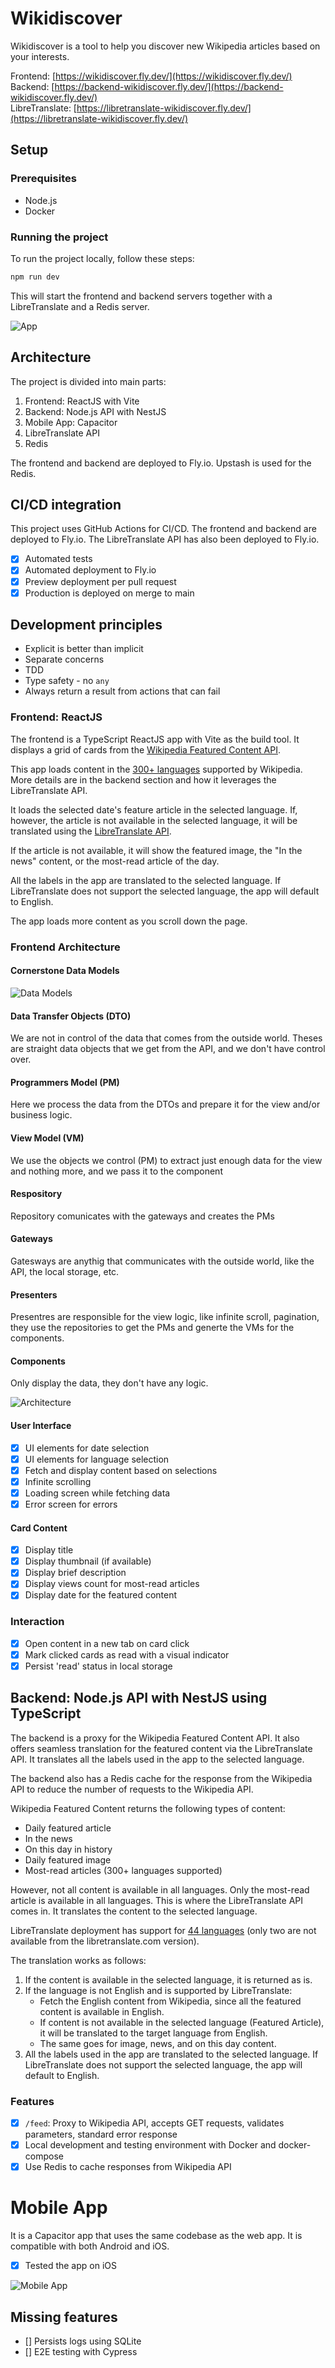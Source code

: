 # Wikidiscover

Wikidiscover is a tool to help you discover new Wikipedia articles based on your interests.

Frontend: [https://wikidiscover.fly.dev/](https://wikidiscover.fly.dev/)  
Backend: [https://backend-wikidiscover.fly.dev/](https://backend-wikidiscover.fly.dev/)  
LibreTranslate: [https://libretranslate-wikidiscover.fly.dev/](https://libretranslate-wikidiscover.fly.dev/)

## Setup

### Prerequisites

- Node.js
- Docker

### Running the project

To run the project locally, follow these steps:

```bash
npm run dev
```

This will start the frontend and backend servers together with a LibreTranslate and a Redis server.

![App](images/app.gif)

## Architecture

The project is divided into main parts:

1. Frontend: ReactJS with Vite
2. Backend: Node.js API with NestJS
3. Mobile App: Capacitor
4. LibreTranslate API
5. Redis

The frontend and backend are deployed to Fly.io. Upstash is used for the Redis.

## CI/CD integration

This project uses GitHub Actions for CI/CD. The frontend and backend are deployed to Fly.io. The LibreTranslate API has also been deployed to Fly.io.

- [x] Automated tests
- [x] Automated deployment to Fly.io
- [x] Preview deployment per pull request
- [x] Production is deployed on merge to main

## Development principles

- Explicit is better than implicit
- Separate concerns
- TDD
- Type safety - no `any`
- Always return a result from actions that can fail

### Frontend: ReactJS

The frontend is a TypeScript ReactJS app with Vite as the build tool. It displays a grid of cards from the [Wikipedia Featured Content API](https://api.wikimedia.org/wiki/Feed_API/Reference/Featured_content).

This app loads content in the [300+ languages](https://api.wikimedia.org/wiki/Feed_API/Language_support) supported by Wikipedia. More details are in the backend section and how it leverages the LibreTranslate API.

It loads the selected date's feature article in the selected language. If, however, the article is not available in the selected language, it will be translated using the [LibreTranslate API](https://libretranslate.com/).

If the article is not available, it will show the featured image, the "In the news" content, or the most-read article of the day.

All the labels in the app are translated to the selected language. If LibreTranslate does not support the selected language, the app will default to English.

The app loads more content as you scroll down the page.

### Frontend Architecture

#### Cornerstone Data Models

![Data Models](./images/cornestone_data_models.png)

#### Data Transfer Objects (DTO)

We are not in control of the data that comes from the outside world.
Theses are straight data objects that we get from the API, and we don't have control over.

#### Programmers Model (PM)

Here we process the data from the DTOs and prepare it for the view and/or business logic.

#### View Model (VM)

We use the objects we control (PM) to extract just enough data for the view and nothing more, and we pass it to the component

#### Respository

Repository comunicates with the gateways and creates the PMs

#### Gateways

Gatesways are anythig that communicates with the outside world, like the API, the local storage, etc.

#### Presenters

Presentres are responsible for the view logic, like infinite scroll, pagination, they use the repositories to get the PMs and generte the VMs for the components.

#### Components

Only display the data, they don't have any logic.

![Architecture](./images/architecture.png)

#### User Interface

- [x] UI elements for date selection
- [x] UI elements for language selection
- [x] Fetch and display content based on selections
- [x] Infinite scrolling
- [x] Loading screen while fetching data
- [x] Error screen for errors

#### Card Content

- [x] Display title
- [x] Display thumbnail (if available)
- [x] Display brief description
- [x] Display views count for most-read articles
- [x] Display date for the featured content

### Interaction

- [x] Open content in a new tab on card click
- [x] Mark clicked cards as read with a visual indicator
- [x] Persist 'read' status in local storage

## Backend: Node.js API with NestJS using TypeScript

The backend is a proxy for the Wikipedia Featured Content API. It also offers seamless translation for the featured content via the LibreTranslate API. It translates all the labels used in the app to the selected language.

The backend also has a Redis cache for the response from the Wikipedia API to reduce the number of requests to the Wikipedia API.

Wikipedia Featured Content returns the following types of content:

- Daily featured article
- In the news
- On this day in history
- Daily featured image
- Most-read articles (300+ languages supported)

However, not all content is available in all languages. Only the most-read article is available in all languages. This is where the LibreTranslate API comes in. It translates the content to the selected language.

LibreTranslate deployment has support for [44 languages](https://libretranslate-wikidiscover.fly.dev/docs/#/translate/get_languages) (only two are not available from the libretranslate.com version).

The translation works as follows:

1. If the content is available in the selected language, it is returned as is.
2. If the language is not English and is supported by LibreTranslate:
   - Fetch the English content from Wikipedia, since all the featured content is available in English.
   - If content is not available in the selected language (Featured Article), it will be translated to the target language from English.
   - The same goes for image, news, and on this day content.
3. All the labels used in the app are translated to the selected language. If LibreTranslate does not support the selected language, the app will default to English.

### Features

- [x] `/feed`: Proxy to Wikipedia API, accepts GET requests, validates parameters, standard error response
- [x] Local development and testing environment with Docker and docker-compose
- [x] Use Redis to cache responses from Wikipedia API

# Mobile App

It is a Capacitor app that uses the same codebase as the web app. It is compatible with both Android and iOS.

- [x] Tested the app on iOS

![Mobile App](images/ios.png)

## Missing features

- [] Persists logs using SQLite
- [] E2E testing with Cypress
